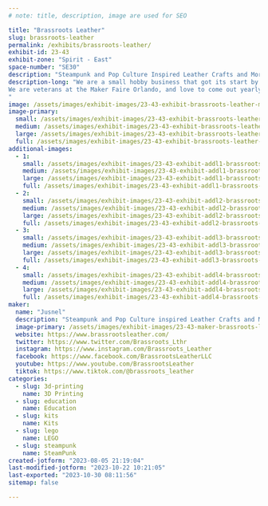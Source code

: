 ```yaml
---
# note: title, description, image are used for SEO

title: "Brassroots Leather"
slug: brassroots-leather
permalink: /exhibits/brassroots-leather/
exhibit-id: 23-43
exhibit-zone: "Spirit - East"
space-number: "SE30"
description: "Steampunk and Pop Culture Inspired Leather Crafts and More..."
description-long: "We are a small hobby business that got its start by making a leather top hat in 2012. Since then, we have branched out and made more leather items with inspiration in the steampunk genre and more recently in pop culture such as Star Wars belts and some props. 
We are veterans at the Maker Faire Orlando, and love to come out yearly to sell our creations: goggles, bracelets, collars, wallets, ID Cases, and 3D printed items. Our booth hosts small 10 min classes during the event that showcases quick lessons geared to teach anyone how to make things with leather, stamp & tool, and that is with just the cost of the teaching items. 
"
image: /assets/images/exhibit-images/23-43-exhibit-brassroots-leather-maker-faire-wesh-large.jpg
image-primary: 
  small: /assets/images/exhibit-images/23-43-exhibit-brassroots-leather-maker-faire-wesh-small.jpg
  medium: /assets/images/exhibit-images/23-43-exhibit-brassroots-leather-maker-faire-wesh-medium.jpg
  large: /assets/images/exhibit-images/23-43-exhibit-brassroots-leather-maker-faire-wesh-large.jpg
  full: /assets/images/exhibit-images/23-43-exhibit-brassroots-leather-maker-faire-wesh-full.jpg
additional-images: 
  - 1:
    small: /assets/images/exhibit-images/23-43-exhibit-addl1-brassroots-leather-img-1061-small.jpg
    medium: /assets/images/exhibit-images/23-43-exhibit-addl1-brassroots-leather-img-1061-medium.jpg
    large: /assets/images/exhibit-images/23-43-exhibit-addl1-brassroots-leather-img-1061-large.jpg
    full: /assets/images/exhibit-images/23-43-exhibit-addl1-brassroots-leather-img-1061-full.jpg
  - 2:
    small: /assets/images/exhibit-images/23-43-exhibit-addl2-brassroots-leather-img-2652-small.jpg
    medium: /assets/images/exhibit-images/23-43-exhibit-addl2-brassroots-leather-img-2652-medium.jpg
    large: /assets/images/exhibit-images/23-43-exhibit-addl2-brassroots-leather-img-2652-large.jpg
    full: /assets/images/exhibit-images/23-43-exhibit-addl2-brassroots-leather-img-2652-full.jpg
  - 3:
    small: /assets/images/exhibit-images/23-43-exhibit-addl3-brassroots-leather-img-4792-small.jpg
    medium: /assets/images/exhibit-images/23-43-exhibit-addl3-brassroots-leather-img-4792-medium.jpg
    large: /assets/images/exhibit-images/23-43-exhibit-addl3-brassroots-leather-img-4792-large.jpg
    full: /assets/images/exhibit-images/23-43-exhibit-addl3-brassroots-leather-img-4792-full.jpg
  - 4:
    small: /assets/images/exhibit-images/23-43-exhibit-addl4-brassroots-leather-img-9603-small.JPG
    medium: /assets/images/exhibit-images/23-43-exhibit-addl4-brassroots-leather-img-9603-medium.JPG
    large: /assets/images/exhibit-images/23-43-exhibit-addl4-brassroots-leather-img-9603-large.JPG
    full: /assets/images/exhibit-images/23-43-exhibit-addl4-brassroots-leather-img-9603-full.JPG
maker: 
  name: "Jusnel"
  description: "Steampunk and Pop Culture inspired Leather Crafts and More..."
  image-primary: /assets/images/exhibit-images/23-43-maker-brassroots-leather-ig-icon-2023-400x400-medium.jpg
  website: https://www.brassrootsleather.com/
  twitter: https://www.twitter.com/Brassroots_Lthr
  instagram: https://www.instagram.com/Brassroots_Leather
  facebook: https://www.facebook.com/BrassrootsLeatherLLC
  youtube: https://www.youtube.com/BrassrootsLeather
  tiktok: https://www.tiktok.com/@brassroots_leather
categories: 
  - slug: 3d-printing
    name: 3D Printing
  - slug: education
    name: Education
  - slug: kits
    name: Kits
  - slug: lego
    name: LEGO
  - slug: steampunk
    name: SteamPunk
created-jotform: "2023-08-05 21:19:04"
last-modified-jotform: "2023-10-22 10:21:05"
last-exported: "2023-10-30 08:11:56"
sitemap: false

---
```

